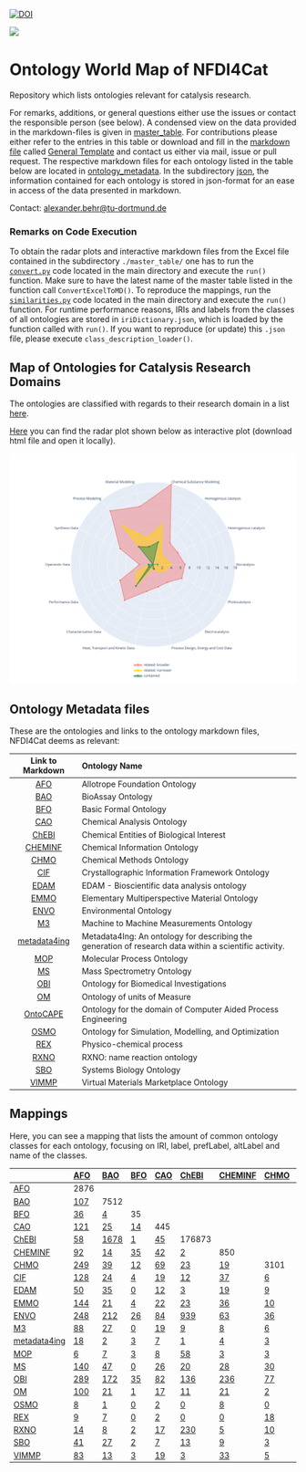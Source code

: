 [![DOI](https://zenodo.org/badge/619984088.svg)](https://zenodo.org/doi/10.5281/zenodo.10470987)

[<img src="./logo_NFDI4Cat.jpg" width="150" />](https://nfdi4cat.org/)
# Ontology World Map of NFDI4Cat

Repository which lists ontologies relevant for catalysis research.

For remarks, additions, or general questions either use the issues or contact the responsible person (see below).
A condensed view on the data provided in the markdown-files is given in [master_table](./master_table/MT_OntoWorldMap_2023-10-11.xlsx).
For contributions please either refer to the entries in this table or download and fill in the [markdown file](./General_Template.md) called [General Template] and contact us either via mail, issue or pull request.
The respective markdown files for each ontology listed in the table below are located in [ontology_metadata](./ontology_metadata).
In the subdirectory [json](./json), the information contained for each ontology is stored in json-format for an ease in access of the data presented in markdown.

Contact: <a href="mailto:alexander.behr@tu-dortmund.de?subject=Contact for Software Collection from NFDI4Cat">alexander.behr@tu-dortmund.de</a>

### Remarks on Code Execution 
To obtain the radar plots and interactive markdown files from the Excel file contained in the subdirectory `./master_table/` one has to run the [`convert.py`](./convert.py) code located in the main directory and execute the `run()` function. Make sure to have the latest name of the master table listed in the function call `ConvertExcelToMD()`.
To reproduce the mappings, run the [`similarities.py`](./similarities.py) code located in the main directory and execute the `run()` function. 
For runtime performance reasons, IRIs and labels from the classes of all ontologies are stored in `iriDictionary.json`, which is loaded by the function called with `run()`. 
If you want to reproduce (or update) this `.json` file, please execute `class_description_loader()`. 


## Map of Ontologies for Catalysis Research Domains
 The ontologies are classified with regards to their research domain in a list [here](./Radarplots.md).

 [Here](./Radarplot.html) you can find the radar plot shown below as interactive plot (download html file and open it locally).

 ![Map of Ontologies for Catalysis Research Domains](./Radarplot.svg)


## Ontology Metadata files

These are the ontologies and links to the ontology markdown files, NFDI4Cat deems as relevant:

| Link to Markdown | Ontology Name |
 |:---:|:---|
| [AFO] |Allotrope Foundation Ontology |
| [BAO] |BioAssay Ontology |
| [BFO] |Basic Formal Ontology |
| [CAO] |Chemical Analysis Ontology |
| [ChEBI] |Chemical Entities of Biological Interest |
| [CHEMINF] |Chemical Information Ontology |
| [CHMO] |Chemical Methods Ontology |
| [CIF] |Crystallographic Information Framework Ontology |
| [EDAM] |EDAM - Bioscientific data analysis ontology |
| [EMMO] |Elementary Multiperspective Material Ontology |
| [ENVO] |Environmental Ontology |
| [M3] |Machine to Machine Measurements Ontology |
| [metadata4ing] |Metadata4Ing: An ontology for describing the generation of research data within a scientific activity. |
| [MOP] |Molecular Process Ontology |
| [MS] |Mass Spectrometry Ontology |
| [OBI] |Ontology for Biomedical Investigations |
| [OM] |Ontology of units of Measure |
| [OntoCAPE] |Ontology for the domain of Computer Aided Process Engineering |
| [OSMO] |Ontology for Simulation, Modelling, and Optimization |
| [REX] |Physico-chemical process |
| [RXNO] |RXNO: name reaction ontology |
| [SBO] |Systems Biology Ontology |
| [VIMMP] |Virtual Materials Marketplace Ontology |


## Mappings

Here, you can see a mapping that lists the amount of common ontology classes for each ontology, focusing on IRI, label, prefLabel, altLabel and name of the classes.

|                | [AFO]                              | [BAO]                             | [BFO]                             | [CAO]                             | [ChEBI]                             | [CHEMINF]                             | [CHMO]                             | [CIF]                             | [EDAM]                             | [EMMO]                              | [ENVO]                             | [M3]                              | [metadata4ing]                      | [MOP]                       | [MS]                       | [OBI]                       | [OM]                       | [OSMO]                        | [REX]                      | [RXNO]                      | [SBO]                      | [VIMMP]   |
|:---------------|:-----------------------------------|:----------------------------------|:----------------------------------|:----------------------------------|:------------------------------------|:--------------------------------------|:-----------------------------------|:----------------------------------|:-----------------------------------|:------------------------------------|:-----------------------------------|:----------------------------------|:------------------------------------|:----------------------------|:---------------------------|:----------------------------|:---------------------------|:------------------------------|:---------------------------|:----------------------------|:---------------------------|:----------|
| [AFO]          | 2876                               |                                   |                                   |                                   |                                     |                                       |                                    |                                   |                                    |                                     |                                    |                                   |                                     |                             |                            |                             |                            |                               |                            |                             |                            |           |
| [BAO]          | [107](/mapping/AFO_BAO.md)         | 7512                              |                                   |                                   |                                     |                                       |                                    |                                   |                                    |                                     |                                    |                                   |                                     |                             |                            |                             |                            |                               |                            |                             |                            |           |
| [BFO]          | [36](/mapping/AFO_BFO.md)          | [4](/mapping/BAO_BFO.md)          | 35                                |                                   |                                     |                                       |                                    |                                   |                                    |                                     |                                    |                                   |                                     |                             |                            |                             |                            |                               |                            |                             |                            |           |
| [CAO]          | [121](/mapping/AFO_CAO.md)         | [25](/mapping/BAO_CAO.md)         | [14](/mapping/BFO_CAO.md)         | 445                               |                                     |                                       |                                    |                                   |                                    |                                     |                                    |                                   |                                     |                             |                            |                             |                            |                               |                            |                             |                            |           |
| [ChEBI]        | [58](/mapping/AFO_ChEBI.md)        | [1678](/mapping/BAO_ChEBI.md)     | [1](/mapping/BFO_ChEBI.md)        | [45](/mapping/CAO_ChEBI.md)       | 176873                              |                                       |                                    |                                   |                                    |                                     |                                    |                                   |                                     |                             |                            |                             |                            |                               |                            |                             |                            |           |
| [CHEMINF]      | [92](/mapping/AFO_CHEMINF.md)      | [14](/mapping/BAO_CHEMINF.md)     | [35](/mapping/BFO_CHEMINF.md)     | [42](/mapping/CAO_CHEMINF.md)     | [2](/mapping/ChEBI_CHEMINF.md)      | 850                                   |                                    |                                   |                                    |                                     |                                    |                                   |                                     |                             |                            |                             |                            |                               |                            |                             |                            |           |
| [CHMO]         | [249](/mapping/AFO_CHMO.md)        | [39](/mapping/BAO_CHMO.md)        | [12](/mapping/BFO_CHMO.md)        | [69](/mapping/CAO_CHMO.md)        | [23](/mapping/ChEBI_CHMO.md)        | [19](/mapping/CHEMINF_CHMO.md)        | 3101                               |                                   |                                    |                                     |                                    |                                   |                                     |                             |                            |                             |                            |                               |                            |                             |                            |           |
| [CIF]          | [128](/mapping/AFO_CIF.md)         | [24](/mapping/BAO_CIF.md)         | [4](/mapping/BFO_CIF.md)          | [19](/mapping/CAO_CIF.md)         | [12](/mapping/ChEBI_CIF.md)         | [37](/mapping/CHEMINF_CIF.md)         | [6](/mapping/CHMO_CIF.md)          | 32                                |                                    |                                     |                                    |                                   |                                     |                             |                            |                             |                            |                               |                            |                             |                            |           |
| [EDAM]         | [50](/mapping/AFO_EDAM.md)         | [35](/mapping/BAO_EDAM.md)        | [0](/mapping/BFO_EDAM.md)         | [12](/mapping/CAO_EDAM.md)        | [3](/mapping/ChEBI_EDAM.md)         | [19](/mapping/CHEMINF_EDAM.md)        | [9](/mapping/CHMO_EDAM.md)         | [15](/mapping/CIF_EDAM.md)        | 3473                               |                                     |                                    |                                   |                                     |                             |                            |                             |                            |                               |                            |                             |                            |           |
| [EMMO]         | [144](/mapping/AFO_EMMO.md)        | [21](/mapping/BAO_EMMO.md)        | [4](/mapping/BFO_EMMO.md)         | [22](/mapping/CAO_EMMO.md)        | [23](/mapping/ChEBI_EMMO.md)        | [36](/mapping/CHEMINF_EMMO.md)        | [10](/mapping/CHMO_EMMO.md)        | [502](/mapping/CIF_EMMO.md)       | [14](/mapping/EDAM_EMMO.md)        | 935                                 |                                    |                                   |                                     |                             |                            |                             |                            |                               |                            |                             |                            |           |
| [ENVO]         | [248](/mapping/AFO_ENVO.md)        | [212](/mapping/BAO_ENVO.md)       | [26](/mapping/BFO_ENVO.md)        | [84](/mapping/CAO_ENVO.md)        | [939](/mapping/ChEBI_ENVO.md)       | [63](/mapping/CHEMINF_ENVO.md)        | [36](/mapping/CHMO_ENVO.md)        | [62](/mapping/CIF_ENVO.md)        | [21](/mapping/EDAM_ENVO.md)        | [64](/mapping/EMMO_ENVO.md)         | 6566                               |                                   |                                     |                             |                            |                             |                            |                               |                            |                             |                            |           |
| [M3]           | [88](/mapping/AFO_M3.md)           | [27](/mapping/BAO_M3.md)          | [0](/mapping/BFO_M3.md)           | [19](/mapping/CAO_M3.md)          | [9](/mapping/ChEBI_M3.md)           | [8](/mapping/CHEMINF_M3.md)           | [6](/mapping/CHMO_M3.md)           | [67](/mapping/CIF_M3.md)          | [2](/mapping/EDAM_M3.md)           | [65](/mapping/EMMO_M3.md)           | [389](/mapping/ENVO_M3.md)         | 761                               |                                     |                             |                            |                             |                            |                               |                            |                             |                            |           |
| [metadata4ing] | [18](/mapping/AFO_metadata4ing.md) | [2](/mapping/BAO_metadata4ing.md) | [3](/mapping/BFO_metadata4ing.md) | [7](/mapping/CAO_metadata4ing.md) | [1](/mapping/ChEBI_metadata4ing.md) | [4](/mapping/CHEMINF_metadata4ing.md) | [3](/mapping/CHMO_metadata4ing.md) | [7](/mapping/CIF_metadata4ing.md) | [1](/mapping/EDAM_metadata4ing.md) | [13](/mapping/EMMO_metadata4ing.md) | [5](/mapping/ENVO_metadata4ing.md) | [10](/mapping/M3_metadata4ing.md) | 32                                  |                             |                            |                             |                            |                               |                            |                             |                            |           |
| [MOP]          | [6](/mapping/AFO_MOP.md)           | [7](/mapping/BAO_MOP.md)          | [3](/mapping/BFO_MOP.md)          | [8](/mapping/CAO_MOP.md)          | [58](/mapping/ChEBI_MOP.md)         | [3](/mapping/CHEMINF_MOP.md)          | [3](/mapping/CHMO_MOP.md)          | [3](/mapping/CIF_MOP.md)          | [0](/mapping/EDAM_MOP.md)          | [3](/mapping/EMMO_MOP.md)           | [25](/mapping/ENVO_MOP.md)         | [0](/mapping/M3_MOP.md)           | [1](/mapping/metadata4ing_MOP.md)   | 3686                        |                            |                             |                            |                               |                            |                             |                            |           |
| [MS]           | [140](/mapping/AFO_MS.md)          | [47](/mapping/BAO_MS.md)          | [0](/mapping/BFO_MS.md)           | [26](/mapping/CAO_MS.md)          | [20](/mapping/ChEBI_MS.md)          | [28](/mapping/CHEMINF_MS.md)          | [30](/mapping/CHMO_MS.md)          | [35](/mapping/CIF_MS.md)          | [26](/mapping/EDAM_MS.md)          | [31](/mapping/EMMO_MS.md)           | [75](/mapping/ENVO_MS.md)          | [61](/mapping/M3_MS.md)           | [1](/mapping/metadata4ing_MS.md)    | [1](/mapping/MOP_MS.md)     | 14989                      |                             |                            |                               |                            |                             |                            |           |
| [OBI]          | [289](/mapping/AFO_OBI.md)         | [172](/mapping/BAO_OBI.md)        | [35](/mapping/BFO_OBI.md)         | [82](/mapping/CAO_OBI.md)         | [136](/mapping/ChEBI_OBI.md)        | [236](/mapping/CHEMINF_OBI.md)        | [77](/mapping/CHMO_OBI.md)         | [61](/mapping/CIF_OBI.md)         | [48](/mapping/EDAM_OBI.md)         | [54](/mapping/EMMO_OBI.md)          | [399](/mapping/ENVO_OBI.md)        | [97](/mapping/M3_OBI.md)          | [6](/mapping/metadata4ing_OBI.md)   | [6](/mapping/MOP_OBI.md)    | [55](/mapping/MS_OBI.md)   | 4866                        |                            |                               |                            |                             |                            |           |
| [OM]           | [100](/mapping/AFO_OM.md)          | [21](/mapping/BAO_OM.md)          | [1](/mapping/BFO_OM.md)           | [17](/mapping/CAO_OM.md)          | [11](/mapping/ChEBI_OM.md)          | [21](/mapping/CHEMINF_OM.md)          | [2](/mapping/CHMO_OM.md)           | [80](/mapping/CIF_OM.md)          | [5](/mapping/EDAM_OM.md)           | [78](/mapping/EMMO_OM.md)           | [226](/mapping/ENVO_OM.md)         | [131](/mapping/M3_OM.md)          | [4](/mapping/metadata4ing_OM.md)    | [0](/mapping/MOP_OM.md)     | [24](/mapping/MS_OM.md)    | [81](/mapping/OBI_OM.md)    | 815                        |                               |                            |                             |                            |           |
| [OSMO]         | [8](/mapping/AFO_OSMO.md)          | [1](/mapping/BAO_OSMO.md)         | [0](/mapping/BFO_OSMO.md)         | [2](/mapping/CAO_OSMO.md)         | [0](/mapping/ChEBI_OSMO.md)         | [8](/mapping/CHEMINF_OSMO.md)         | [0](/mapping/CHMO_OSMO.md)         | [5](/mapping/CIF_OSMO.md)         | [4](/mapping/EDAM_OSMO.md)         | [4](/mapping/EMMO_OSMO.md)          | [13](/mapping/ENVO_OSMO.md)        | [4](/mapping/M3_OSMO.md)          | [1](/mapping/metadata4ing_OSMO.md)  | [0](/mapping/MOP_OSMO.md)   | [3](/mapping/MS_OSMO.md)   | [19](/mapping/OBI_OSMO.md)  | [5](/mapping/OM_OSMO.md)   | 173                           |                            |                             |                            |           |
| [REX]          | [9](/mapping/AFO_REX.md)           | [7](/mapping/BAO_REX.md)          | [0](/mapping/BFO_REX.md)          | [2](/mapping/CAO_REX.md)          | [0](/mapping/ChEBI_REX.md)          | [0](/mapping/CHEMINF_REX.md)          | [18](/mapping/CHMO_REX.md)         | [0](/mapping/CIF_REX.md)          | [0](/mapping/EDAM_REX.md)          | [1](/mapping/EMMO_REX.md)           | [16](/mapping/ENVO_REX.md)         | [6](/mapping/M3_REX.md)           | [1](/mapping/metadata4ing_REX.md)   | [23](/mapping/MOP_REX.md)   | [2](/mapping/MS_REX.md)    | [7](/mapping/OBI_REX.md)    | [1](/mapping/OM_REX.md)    | [0](/mapping/OSMO_REX.md)     | 552                        |                             |                            |           |
| [RXNO]         | [14](/mapping/AFO_RXNO.md)         | [8](/mapping/BAO_RXNO.md)         | [2](/mapping/BFO_RXNO.md)         | [17](/mapping/CAO_RXNO.md)        | [230](/mapping/ChEBI_RXNO.md)       | [5](/mapping/CHEMINF_RXNO.md)         | [10](/mapping/CHMO_RXNO.md)        | [5](/mapping/CIF_RXNO.md)         | [0](/mapping/EDAM_RXNO.md)         | [4](/mapping/EMMO_RXNO.md)          | [95](/mapping/ENVO_RXNO.md)        | [1](/mapping/M3_RXNO.md)          | [1](/mapping/metadata4ing_RXNO.md)  | [123](/mapping/MOP_RXNO.md) | [3](/mapping/MS_RXNO.md)   | [16](/mapping/OBI_RXNO.md)  | [0](/mapping/OM_RXNO.md)   | [0](/mapping/OSMO_RXNO.md)    | [12](/mapping/REX_RXNO.md) | 1019                        |                            |           |
| [SBO]          | [41](/mapping/AFO_SBO.md)          | [27](/mapping/BAO_SBO.md)         | [2](/mapping/BFO_SBO.md)          | [7](/mapping/CAO_SBO.md)          | [13](/mapping/ChEBI_SBO.md)         | [9](/mapping/CHEMINF_SBO.md)          | [3](/mapping/CHMO_SBO.md)          | [14](/mapping/CIF_SBO.md)         | [7](/mapping/EDAM_SBO.md)          | [17](/mapping/EMMO_SBO.md)          | [62](/mapping/ENVO_SBO.md)         | [11](/mapping/M3_SBO.md)          | [1](/mapping/metadata4ing_SBO.md)   | [20](/mapping/MOP_SBO.md)   | [9](/mapping/MS_SBO.md)    | [31](/mapping/OBI_SBO.md)   | [31](/mapping/OM_SBO.md)   | [1](/mapping/OSMO_SBO.md)     | [11](/mapping/REX_SBO.md)  | [8](/mapping/RXNO_SBO.md)   | 694                        |           |
| [VIMMP]        | [83](/mapping/AFO_VIMMP.md)        | [13](/mapping/BAO_VIMMP.md)       | [3](/mapping/BFO_VIMMP.md)        | [19](/mapping/CAO_VIMMP.md)       | [3](/mapping/ChEBI_VIMMP.md)        | [33](/mapping/CHEMINF_VIMMP.md)       | [5](/mapping/CHMO_VIMMP.md)        | [83](/mapping/CIF_VIMMP.md)       | [15](/mapping/EDAM_VIMMP.md)       | [90](/mapping/EMMO_VIMMP.md)        | [74](/mapping/ENVO_VIMMP.md)       | [37](/mapping/M3_VIMMP.md)        | [8](/mapping/metadata4ing_VIMMP.md) | [1](/mapping/MOP_VIMMP.md)  | [12](/mapping/MS_VIMMP.md) | [96](/mapping/OBI_VIMMP.md) | [72](/mapping/OM_VIMMP.md) | [172](/mapping/OSMO_VIMMP.md) | [0](/mapping/REX_VIMMP.md) | [2](/mapping/RXNO_VIMMP.md) | [9](/mapping/SBO_VIMMP.md) | 1082      |

[AFO]: ./ontology_metadata/AFO.md
[BAO]: ./ontology_metadata/BAO.md
[BFO]: ./ontology_metadata/BFO.md
[CAO]: ./ontology_metadata/CAO.md
[ChEBI]: ./ontology_metadata/ChEBI.md
[CHEMINF]: ./ontology_metadata/CHEMINF.md
[CHMO]: ./ontology_metadata/CHMO.md
[CIF]: ./ontology_metadata/CIF.md
[DOLCE]: http://www.loa.istc.cnr.it/dolce/overview.html
[EDAM]: ./ontology_metadata/EDAM.md
[EMMO]: ./ontology_metadata/EMMO.md
[ENVO]: ./ontology_metadata/ENVO.md
[ISO 15926]: https://en.wikipedia.org/wiki/ISO_15926
[ISO 15926-14]: https://en.wikipedia.org/wiki/ISO_15926
[M3]: ./ontology_metadata/M3.md
[metadata4ing]: ./ontology_metadata/metadata4ing.md
[MOP]: ./ontology_metadata/MOP.md
[MS]: ./ontology_metadata/MS.md
[OBI]: ./ontology_metadata/OBI.md
[OFM]: ./ontology_metadata/OFM.md
[OM]: ./ontology_metadata/OM.md
[OntoCAPE]: ./ontology_metadata/OntoCAPE.md
[OntoCompChem]: http://www.theworldavatar.com/ontology/ontocompchem/ontocompchem.owl
[OntoKin]: https://pubs.acs.org/doi/abs/10.1021/acs.jcim.9b00960
[OSMO]: ./ontology_metadata/OSMO.md
[PIMS-II]: ./ontology_metadata/PIMS-II.md
[REX]: ./ontology_metadata/REX.md
[RXNO]: ./ontology_metadata/RXNO.md
[SBO]: ./ontology_metadata/SBO.md
[VIMMP]: ./ontology_metadata/VIMMP.md



[General Template]: ./General_Template.md
